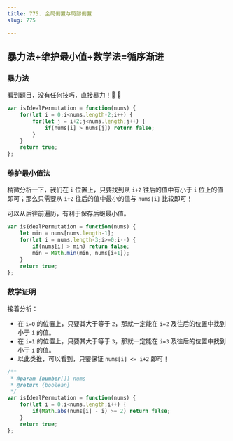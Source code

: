 ```yaml
---
title: 775. 全局倒置与局部倒置
slug: 775

---
```

## 暴力法+维护最小值+数学法=循序渐进

### 暴力法
看到题目，没有任何技巧，直接暴力！🐶  :dog:

```js
var isIdealPermutation = function(nums) {
    for(let i = 0;i<nums.length-2;i++) {
        for(let j = i+2;j<nums.length;j++) {
            if(nums[i] > nums[j]) return false;
        }
    }
    return true;
};
```
### 维护最小值法
稍微分析一下，我们在 `i` 位置上，只要找到从 `i+2` 往后的值中有小于 `i` 位上的值即可；那么只需要从 `i+2` 往后的值中最小的值与 `nums[i]` 比较即可！

可以从后往前遍历，有利于保存后缀最小值。
```js
var isIdealPermutation = function(nums) {
    let min = nums[nums.length-1];
    for(let i = nums.length-3;i>=0;i--) {
        if(nums[i] > min) return false;
        min = Math.min(min, nums[i+1]);
    }
    return true;
};
```

### 数学证明
接着分析：
- 在 `i=0` 的位置上，只要其大于等于 `2`，那就一定能在 `i=2` 及往后的位置中找到小于 `i` 的值。
- 在 `i=1` 的位置上，只要其大于等于 `3`，那就一定能在 `i=3` 及往后的位置中找到小于 `i` 的值。
- 以此类推，可以看到，只要保证 `nums[i] <= i+2` 即可！

```javascript
/**
 * @param {number[]} nums
 * @return {boolean}
 */
var isIdealPermutation = function(nums) {
    for(let i = 0;i<nums.length;i++) {
        if(Math.abs(nums[i] - i) >= 2) return false;
    }
    return true;
};


